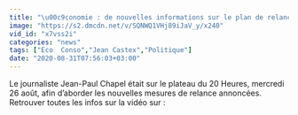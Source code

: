 ```yaml
---
title: "\u00c9conomie : de nouvelles informations sur le plan de relance"
image: "https://s2.dmcdn.net/v/SQNWQ1VHj89iJaV_y/x240"
vid_id: "x7vss2i"
categories: "news"
tags: ["Eco  Conso","Jean Castex","Politique"]
date: "2020-08-31T07:56:03+03:00"
---
```

Le journaliste Jean-Paul Chapel était sur le plateau du 20 Heures, mercredi 26 août, afin d’aborder les nouvelles mesures de relance annoncées.  <br>Retrouver toutes les infos sur la vidéo sur : 
